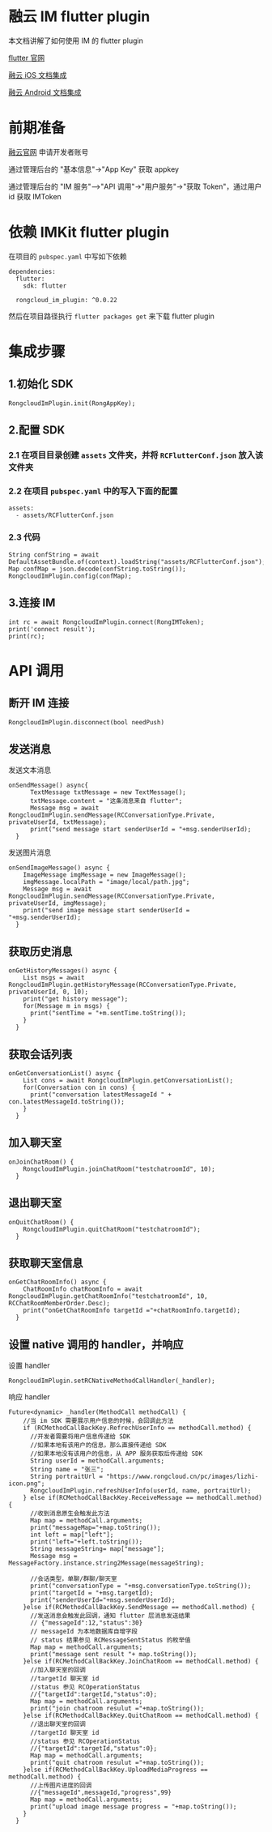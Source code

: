 # 融云 IM flutter plugin

本文档讲解了如何使用 IM 的 flutter plugin

[flutter 官网](https://flutter.dev/)

[融云 iOS 文档集成](https://www.rongcloud.cn/docs/ios.html)

[融云 Android 文档集成](https://www.rongcloud.cn/docs/android.html)


# 前期准备

[融云官网](https://www.rongcloud.cn) 申请开发者账号

通过管理后台的 "基本信息"->"App Key" 获取 appkey

通过管理后台的 "IM 服务"—>"API 调用"->"用户服务"->"获取 Token"，通过用户 id 获取 IMToken


# 依赖 IMKit flutter plugin

在项目的 `pubspec.yaml` 中写如下依赖

```
dependencies:
  flutter:
    sdk: flutter

  rongcloud_im_plugin: ^0.0.22
```

然后在项目路径执行 `flutter packages get` 来下载 flutter plugin

# 集成步骤


## 1.初始化 SDK

```
RongcloudImPlugin.init(RongAppKey);
```

## 2.配置 SDK

### 2.1 在项目目录创建 `assets` 文件夹，并将 `RCFlutterConf.json` 放入该文件夹

### 2.2 在项目 `pubspec.yaml` 中的写入下面的配置

```
assets:
  - assets/RCFlutterConf.json
```

### 2.3 代码

```
String confString = await DefaultAssetBundle.of(context).loadString("assets/RCFlutterConf.json");
Map confMap = json.decode(confString.toString());
RongcloudImPlugin.config(confMap);
```

## 3.连接 IM

```
int rc = await RongcloudImPlugin.connect(RongIMToken);
print('connect result');
print(rc);
```

# API 调用

## 断开 IM 连接

```
RongcloudImPlugin.disconnect(bool needPush)
```

## 发送消息

发送文本消息

```
onSendMessage() async{
      TextMessage txtMessage = new TextMessage();
      txtMessage.content = "这条消息来自 flutter";
      Message msg = await RongcloudImPlugin.sendMessage(RCConversationType.Private, privateUserId, txtMessage);
      print("send message start senderUserId = "+msg.senderUserId);
  }
```
发送图片消息

```
onSendImageMessage() async {
    ImageMessage imgMessage = new ImageMessage();
    imgMessage.localPath = "image/local/path.jpg";
    Message msg = await RongcloudImPlugin.sendMessage(RCConversationType.Private, privateUserId, imgMessage);
    print("send image message start senderUserId = "+msg.senderUserId);
  }

```

## 获取历史消息

```
onGetHistoryMessages() async {
    List msgs = await RongcloudImPlugin.getHistoryMessage(RCConversationType.Private, privateUserId, 0, 10);
    print("get history message");
    for(Message m in msgs) {
      print("sentTime = "+m.sentTime.toString());
    }
  }
```

## 获取会话列表

```
onGetConversationList() async {
    List cons = await RongcloudImPlugin.getConversationList();
    for(Conversation con in cons) {
      print("conversation latestMessageId " + con.latestMessageId.toString());
    }
  }
```

## 加入聊天室

```
onJoinChatRoom() {
    RongcloudImPlugin.joinChatRoom("testchatroomId", 10);
  }
```

## 退出聊天室

```
onQuitChatRoom() {
    RongcloudImPlugin.quitChatRoom("testchatroomId");
  }
```

## 获取聊天室信息

```
onGetChatRoomInfo() async {
    ChatRoomInfo chatRoomInfo = await RongcloudImPlugin.getChatRoomInfo("testchatroomId", 10, RCChatRoomMemberOrder.Desc);
    print("onGetChatRoomInfo targetId ="+chatRoomInfo.targetId);
  }
```


## 设置 native 调用的 handler，并响应

设置 handler

```
RongcloudImPlugin.setRCNativeMethodCallHandler(_handler);
```

响应 handler

```
Future<dynamic> _handler(MethodCall methodCall) {
    //当 im SDK 需要展示用户信息的时候，会回调此方法
    if (RCMethodCallBackKey.RefrechUserInfo == methodCall.method) {
      //开发者需要将用户信息传递给 SDK
      //如果本地有该用户的信息，那么直接传递给 SDK
      //如果本地没有该用户的信息，从 APP 服务获取后传递给 SDK
      String userId = methodCall.arguments;
      String name = "张三";
      String portraitUrl = "https://www.rongcloud.cn/pc/images/lizhi-icon.png";
      RongcloudImPlugin.refreshUserInfo(userId, name, portraitUrl);
    } else if(RCMethodCallBackKey.ReceiveMessage == methodCall.method) {
      //收到消息原生会触发此方法
      Map map = methodCall.arguments;
      print("messageMap="+map.toString());
      int left = map["left"];
      print("left="+left.toString());
      String messageString= map["message"];
      Message msg = MessageFactory.instance.string2Message(messageString);

      //会话类型，单聊/群聊/聊天室
      print("conversationType = "+msg.conversationType.toString());
      print("targetId = "+msg.targetId);
      print("senderUserId="+msg.senderUserId);
    }else if(RCMethodCallBackKey.SendMessage == methodCall.method) {
      //发送消息会触发此回调，通知 flutter 层消息发送结果
      // {"messageId":12,"status":30}
      // messageId 为本地数据库自增字段
      // status 结果参见 RCMessageSentStatus 的枚举值
      Map map = methodCall.arguments;
      print("message sent result "+ map.toString());
    }else if(RCMethodCallBackKey.JoinChatRoom == methodCall.method) {
      //加入聊天室的回调
      //targetId 聊天室 id
      //status 参见 RCOperationStatus
      //{"targetId":targetId,"status":0};
      Map map = methodCall.arguments;
      print("join chatroom resulut ="+map.toString());
    }else if(RCMethodCallBackKey.QuitChatRoom == methodCall.method) {
      //退出聊天室的回调
      //targetId 聊天室 id
      //status 参见 RCOperationStatus
      //{"targetId":targetId,"status":0};
      Map map = methodCall.arguments;
      print("quit chatroom resulut ="+map.toString());
    }else if(RCMethodCallBackKey.UploadMediaProgress == methodCall.method) {
      //上传图片进度的回调
      //{"messageId",messageId,"progress",99}
      Map map = methodCall.arguments;
      print("upload image message progress = "+map.toString());
    }
  }
```